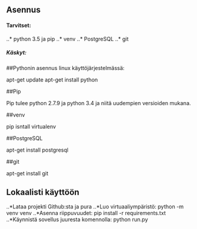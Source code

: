 ## Asennus

#### Tarvitset:

..* python 3.5 ja pip
..* venv
..* PostgreSQL
..* git

##### Käskyt:

##Pythonin asennus linux käyttöjärjestelmässä:

apt-get update
apt-get install python

##Pip

Pip tulee python 2.7.9 ja python 3.4 ja niitä uudempien versioiden mukana.

##venv

pip isntall virtualenv

##PostgreSQL

apt-get install postgresql

##git

apt-get install git

## Lokaalisti käyttöön

..*Lataa projekti Github:sta ja pura
..*Luo virtuaaliympäristö: python -m venv venv
..*Asenna riippuvuudet: pip install -r requirements.txt
..*Käynnistä sovellus juuresta komennolla: python run.py

